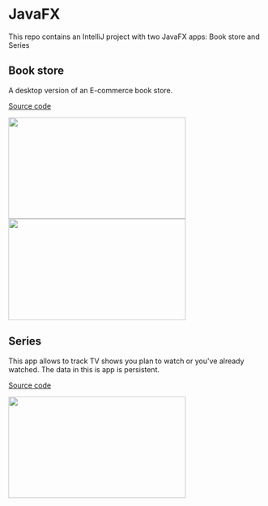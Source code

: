 # JavaFX

This repo contains an IntelliJ project with two JavaFX apps: Book store and Series

## Book store

A desktop version of an E-commerce book store.

[Source code](src/eshop/)

<img src="https://drive.google.com/uc?export=view&id=1q-ASvdYBz06TopEr7dBIrFrwf1naJQM3" width="350" height="200" /> <img src="https://drive.google.com/uc?export=view&id=1DXJJ7MKLy6FfoFs7XDIFUMQnbAUKNgzo" width="350" height="200" />

## Series

This app allows to track TV shows you plan to watch or you've already watched.
The data in this is app is persistent.

[Source code](src/seriesfx/)

<img src="https://drive.google.com/uc?export=view&id=1PIqM6J94okWw7_S8xlu9l_MJAgbsP2xq" width="350" height="200" />
